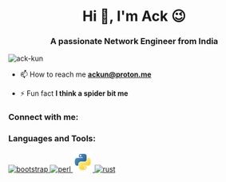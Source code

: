 <h1 align="center">Hi 👋, I'm Ack 😉</h1>
<h3 align="center">A passionate Network Engineer from India</h3>

<p align="left"> <img src="https://komarev.com/ghpvc/?username=ack-kun&label=Profile%20views&color=0e75b6&style=flat" alt="ack-kun" /> </p>

- 📫 How to reach me **ackun@proton.me**

- ⚡ Fun fact **I think a spider bit me**

<h3 align="left">Connect with me:</h3>
<p align="left">
</p>

<h3 align="left">Languages and Tools:</h3>
<p align="left"> <a href="https://getbootstrap.com" target="_blank" rel="noreferrer"> <img src="https://upload.wikimedia.org/wikipedia/commons/thumb/b/b2/Bootstrap_logo.svg/2560px-Bootstrap_logo.svg.png" alt="bootstrap"  height="40"/> </a> <a href="https://www.perl.org/" target="_blank" rel="noreferrer"> <img src="https://cdn.icon-icons.com/icons2/2699/PNG/512/perl_solid_camel_src_logo_icon_169859.png" alt="perl"  height="40"/> </a> <a href="https://www.python.org" target="_blank" rel="noreferrer"> <img src="https://raw.githubusercontent.com/devicons/devicon/master/icons/python/python-original.svg" alt="python"  height="40"/> </a> <a href="https://www.rust-lang.org" target="_blank" rel="noreferrer"> <img src="https://static-00.iconduck.com/assets.00/rust-icon-2048x2047-5s6wkmk1.png" alt="rust"  height="40"/> </a> </p>
